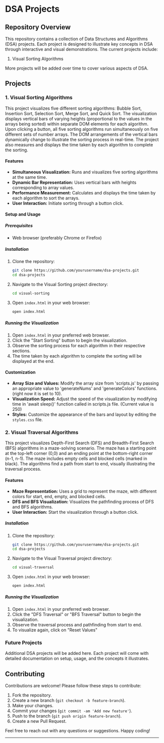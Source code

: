 # DSA Projects

## Repository Overview

This repository contains a collection of Data Structures and Algorithms (DSA) projects. Each project is designed to illustrate key concepts in DSA through interactive and visual demonstrations. The current projects include:

1. Visual Sorting Algorithms

More projects will be added over time to cover various aspects of DSA.

## Projects

### 1. Visual Sorting Algorithms

This project visualizes five different sorting algorithms: Bubble Sort, Insertion Sort, Selection Sort, Merge Sort, and Quick Sort. The visualization displays vertical bars of varying heights (proportional to the values in the arrays being sorted) within separate DOM elements for each algorithm. Upon clicking a button, all five sorting algorithms run simultaneously on five different sets of number arrays. The DOM arrangements of the vertical bars dynamically change to illustrate the sorting process in real-time. The project also measures and displays the time taken by each algorithm to complete the sorting.

#### Features

- **Simultaneous Visualization:** Runs and visualizes five sorting algorithms at the same time.
- **Dynamic Bar Representation:** Uses vertical bars with heights corresponding to array values.
- **Performance Measurement:** Calculates and displays the time taken by each algorithm to sort the arrays.
- **User Interaction:** Initiate sorting through a button click.

#### Setup and Usage

##### Prerequisites

- Web browser (preferably Chrome or Firefox)

##### Installation

1. Clone the repository:

    ```sh
    git clone https://github.com/yourusername/dsa-projects.git
    cd dsa-projects
    ```

2. Navigate to the Visual Sorting project directory:

    ```sh
    cd visual-sorting
    ```

3. Open `index.html` in your web browser:

    ```sh
    open index.html
    ```

##### Running the Visualization

1. Open `index.html` in your preferred web browser.
2. Click the "Start Sorting" button to begin the visualization.
3. Observe the sorting process for each algorithm in their respective sections.
4. The time taken by each algorithm to complete the sorting will be displayed at the end.


#### Customization

- **Array Size and Values:** Modify the array size from 'scripts.js' by passing an appropriate value to 'generateNums' and 'generateColors' functions. (right now it is set to 10).
- **Visualization Speed:** Adjust the speed of the visualization by modifying time in 'await sleep()' function called in scripts.js file. (Current value is 250)
- **Styles:** Customize the appearance of the bars and layout by editing the `styles.css` file.

### 2. Visual Traversal Algorithms

This project visualizes Depth-First Search (DFS) and Breadth-First Search (BFS) algorithms in a maze-solving scenario. The maze has a starting point at the top-left corner (0,0) and an ending point at the bottom-right corner (n-1, n-1). The maze includes empty cells and blocked cells (marked in black). The algorithms find a path from start to end, visually illustrating the traversal process.

#### Features

- **Maze Representation:** Uses a grid to represent the maze, with different colors for start, end, empty, and blocked cells.
- **DFS and BFS Visualization:** Visualizes the pathfinding process of DFS and BFS algorithms.
- **User Interaction:** Start the visualization through a button click.


##### Installation

1. Clone the repository:

    ```sh
    git clone https://github.com/yourusername/dsa-projects.git
    cd dsa-projects
    ```

2. Navigate to the Visual Traversal project directory:

    ```sh
    cd visual-traversal
    ```

3. Open `index.html` in your web browser:

    ```sh
    open index.html
    ```

##### Running the Visualization

1. Open `index.html` in your preferred web browser.
2. Click the "DFS Traversal" or "BFS Traversal" button to begin the visualization.
3. Observe the traversal process and pathfinding from start to end.
4. To visualize again, click on "Reset Values"

### Future Projects

Additional DSA projects will be added here. Each project will come with detailed documentation on setup, usage, and the concepts it illustrates.

## Contributing

Contributions are welcome! Please follow these steps to contribute:

1. Fork the repository.
2. Create a new branch (`git checkout -b feature-branch`).
3. Make your changes.
4. Commit your changes (`git commit -am 'Add new feature'`).
5. Push to the branch (`git push origin feature-branch`).
6. Create a new Pull Request.

Feel free to reach out with any questions or suggestions. Happy coding!

---

